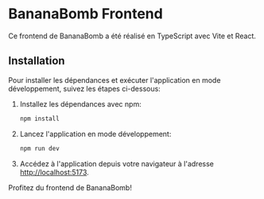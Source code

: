 # BananaBomb Frontend

Ce frontend de BananaBomb a été réalisé en TypeScript avec Vite et React.

## Installation

Pour installer les dépendances et exécuter l'application en mode développement, suivez les étapes ci-dessous:

1. Installez les dépendances avec npm:

   ```bash
   npm install
   ```

2. Lancez l'application en mode développement:

   ```bash
   npm run dev
   ```

3. Accédez à l'application depuis votre navigateur à l'adresse [http://localhost:5173](http://localhost:5173).

Profitez du frontend de BananaBomb!
